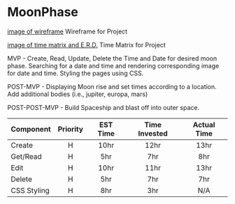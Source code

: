 # MoonPhase
[image of wireframe](http://res.cloudinary.com/jkarlin929/image/upload/v1515444341/wireframe_project2.jpg) Wireframe for Project

[image of time matrix and E.R.D.](http://res.cloudinary.com/jkarlin929/image/upload/v1515444380/time_matrix_project2.jpg) Time Matrix for Project

MVP - Create, Read, Update, Delete the Time and Date for desired moon phase.  Searching for a date and time and rendering corresponding image for date and time. Styling the pages using CSS.

POST-MVP - Displaying Moon rise and set times according to a location. Add additional bodies (i.e., jupiter, europa, mars)

POST-POST-MVP - Build Spaceship and blast off into outer space.



| Component     | Priority      | EST Time  | Time Invested | Actual Time|
| ------------- |:-------------:| :--------:| :------------:|:----------:|
| Create        | H             |  10hr     |     12hr      |     13hr   |
| Get/Read      | H             |   5hr     |      7hr      |     8hr    |
| Edit          | H             |   10hr    |     11hr      |     13hr   |
| Delete        | H             |   5hr     |     7hr       |     7hr    |
| CSS Styling   | H             |   8hr     |     3hr       |     N/A    |